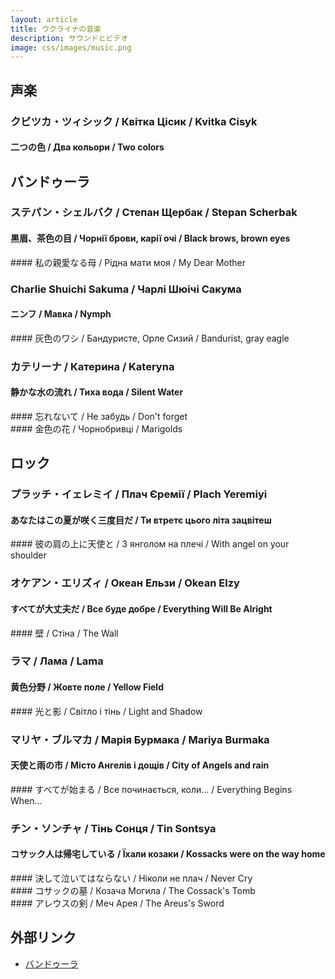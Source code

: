 ```yaml
---
layout: article
title: ウクライナの音楽
description: サウンドとビデオ
image: css/images/music.png
---
```

## 声楽
### クビツカ・ツィシック / Квітка Цісик / Kvitka Cisyk
#### 二つの色 / Два кольори / Two colors
<div class="lazyload">
<!--
<div class="video-container"><iframe src="http://www.youtube.com/embed/7-ml3FQhFv0?html5=1" frameborder="0"></iframe></div>
-->
</div>

## バンドゥーラ
### ステパン・シェルバク / Степан Щербак / Stepan Scherbak
#### 黒眉、茶色の目 / Чорнії брови, карії очі / Black brows, brown eyes
<div class="lazyload">
<!--
<div class="video-container"><iframe src="http://www.youtube.com/embed/irnjdrWGTXg?html5=1" frameborder="0"></iframe></div>
-->
</div>
#### 私の親愛なる母 / Рідна мати моя / My Dear Mother
<div class="lazyload">
<!--
<div class="video-container"><iframe src="http://www.youtube.com/embed/zJeBgeMcuyc?html5=1" frameborder="0"></iframe></div>
-->
</div>

### Charlie Shuichi Sakuma / Чарлі Шюічі Сакума
#### ニンフ / Мавка / Nymph
<div class="lazyload">
<!--
<div class="video-container"><iframe src="http://www.youtube.com/embed/Rd036czwmdo?html5=1" frameborder="0"></iframe></div>
-->
</div>
#### 灰色のワシ / Бандуристе, Орле Сизий / Bandurist, gray eagle
<div class="lazyload">
<!--
<div class="video-container"><iframe src="http://www.youtube.com/embed/1p2trvjxFFg?html5=1" frameborder="0"></iframe></div>
-->
</div>

### カテリーナ / Катерина / Kateryna
#### 静かな水の流れ / Тиха вода / Silent Water
<div class="lazyload">
<!--
<div class="video-container"><iframe src="http://www.youtube.com/embed/dauS4nXOLcE?html5=1" frameborder="0"></iframe></div><small>ホームページ http://www.kateryna-music.jp/</small>
-->
</div>
#### 忘れないて / Не забудь / Don't forget
<div class="lazyload">
<!--
<div class="video-container"><iframe src="http://www.youtube.com/embed/tlaMTzd4hJw?html5=1" frameborder="0"></iframe></div><small>ホームページ http://www.kateryna-music.jp/</small>
-->
</div>
#### 金色の花 / Чорнобривці / Marigolds
<div class="lazyload">
<!--
<div class="video-container"><iframe src="http://www.youtube.com/embed/8Hjb17ecY6Y?html5=1" frameborder="0"></iframe></div><small>ホームページ http://www.kateryna-music.jp/</small>
-->
</div>

## ロック
### プラッチ・イェレミイ / Плач Єремії / Plach Yeremiyi
#### あなたはこの夏が咲く三度目だ / Ти втретє цього літа зацвітеш
<div class="lazyload">
<!--
<div class="video-container"><iframe src="http://www.youtube.com/embed/ergjjMQywHU?html5=1" frameborder="0"></iframe></div>
-->
</div>
#### 彼の肩の上に天使と / З янголом на плечі / With angel on your shoulder
<div class="lazyload">
<!--
<div class="video-container"><iframe src="http://www.youtube.com/embed/NF1lvLLC0g8?html5=1" frameborder="0"></iframe></div>
-->
</div>

### オケアン・エリズィ / Океан Ельзи / Okean Elzy
#### すべてが大丈夫だ / Все буде добре / Everything Will Be Alright
<div class="lazyload">
<!--
<div class="video-container"><iframe src="http://www.youtube.com/embed/dL-9QgWyefw?html5=1" frameborder="0"></iframe></div><small>チャンネル https://www.youtube.com/user/okeanelzyofficial</small>
-->
</div>
#### 壁 / Стіна / The Wall
<div class="lazyload">
<!--
<div class="video-container"><iframe src="http://www.youtube.com/embed/0a234Xn316Q?html5=1" frameborder="0"></iframe></div><small>チャンネル https://www.youtube.com/user/okeanelzyofficial</small>
-->
</div>

### ラマ / Лама / Lama
#### 黄色分野 / Жовте поле / Yellow Field
<div class="lazyload">
<!--
<div class="video-container"><iframe src="http://www.youtube.com/embed/XmWzypWs8_M?html5=1" frameborder="0"></iframe></div><small>チャンネル https://www.youtube.com/user/lamaukraine</small>
-->
</div>
#### 光と影 / Світло і тінь / Light and Shadow
<div class="lazyload">
<!--
<div class="video-container"><iframe src="http://www.youtube.com/embed/tKPNSTiStMg?html5=1" frameborder="0"></iframe></div><small>チャンネル https://www.youtube.com/user/lamaukraine</small>
-->
</div>

### マリヤ・ブルマカ / Марія Бурмака / Mariya Burmaka
#### 天使と雨の市 / Місто Ангелів і дощів / City of Аngels and rain
<div class="lazyload">
<!--
<div class="video-container"><iframe src="http://www.youtube.com/embed/wfOf_QSiO0M?html5=1" frameborder="0"></iframe></div><small>ホームページ http://www.burmaka.kiev.ua</small>
-->
</div>
#### すべてが始まる / Все починається, коли... / Everything Begins When...
<div class="lazyload">
<!--
<div class="video-container"><iframe src="http://www.youtube.com/embed/eHydSFnmdFE?html5=1" frameborder="0"></iframe></div><small>ホームページ http://www.burmaka.kiev.ua</small>
-->
</div>

### チン・ソンチャ / Тінь Сонця / Tin Sontsya
#### コサック人は帰宅している / Їхали козаки / Kossacks were on the way home
<div class="lazyload">
<!--
<div class="video-container"><iframe src="http://www.youtube.com/embed/uvixeSrM0RA?html5=1" frameborder="0"></iframe></div><small>ホームページ http://sunshadow.com.ua</small>
-->
</div>
#### 決して泣いてはならない / Ніколи не плач / Never Cry
<div class="lazyload">
<!--
<div class="video-container"><iframe src="http://www.youtube.com/embed/ooCcM7p6FQ0?html5=1" frameborder="0"></iframe></div><small>ホームページ http://sunshadow.com.ua</small>
-->
</div>
#### コサックの墓 / Козача Могила / The Cossack's Tomb
<div class="lazyload">
<!--
<div class="video-container"><iframe src="http://www.youtube.com/embed/olBdX06BtQ8?html5=1" frameborder="0"></iframe></div><small>ホームページ http://sunshadow.com.ua</small>
-->
</div>
#### アレウスの剣 / Меч Арея / The Areus's Sword
<div class="lazyload">
<!--
<div class="video-container"><iframe src="http://www.youtube.com/embed/plUPkvexQi4?html5=1" frameborder="0"></iframe></div><small>ホームページ http://sunshadow.com.ua</small>
-->
</div>

## 外部リンク

* <a href="http://ja.wikipedia.org/wiki/%E3%83%90%E3%83%B3%E3%83%89%E3%82%A5%E3%83%BC%E3%83%A9">バンドゥーラ</a>
